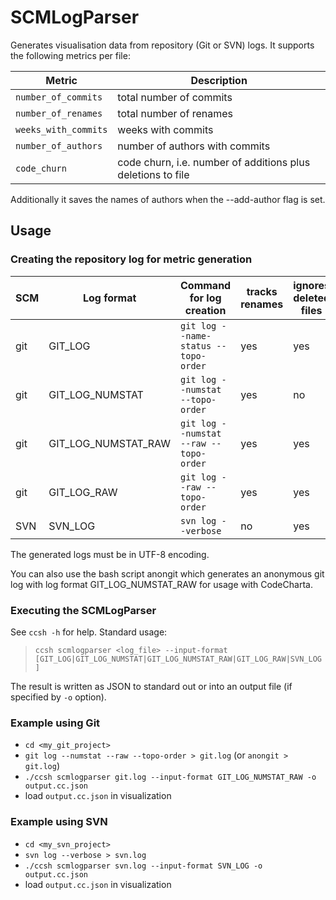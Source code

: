 # SCMLogParser

Generates visualisation data from repository (Git or SVN) logs. It supports the following metrics per file:

| Metric               | Description                                                 |
| -------------------- | ----------------------------------------------------------- |
| `number_of_commits`  | total number of commits                                     |
| `number_of_renames`  | total number of renames                                     |
| `weeks_with_commits` | weeks with commits                                          |
| `number_of_authors`  | number of authors with commits                              |
| `code_churn`         | code churn, i.e. number of additions plus deletions to file |

Additionally it saves the names of authors when the --add-author flag is set.

## Usage

### Creating the repository log for metric generation

| SCM | Log format          | Command for log creation               | tracks renames | ignores deleted files | supports code churn |
| --- | ------------------- | -------------------------------------- | -------------- | --------------------- | ------------------- |
| git | GIT_LOG             | `git log --name-status --topo-order`   | yes            | yes                   | no                  |
| git | GIT_LOG_NUMSTAT     | `git log --numstat --topo-order`       | yes            | no                    | yes                 |
| git | GIT_LOG_NUMSTAT_RAW | `git log --numstat --raw --topo-order` | yes            | yes                   | yes                 |
| git | GIT_LOG_RAW         | `git log --raw --topo-order`           | yes            | yes                   | no                  |
| SVN | SVN_LOG             | `svn log --verbose`                    | no             | yes                   | no                  |

The generated logs must be in UTF-8 encoding.

You can also use the bash script anongit which generates an anonymous git log with log format GIT_LOG_NUMSTAT_RAW for usage with CodeCharta.

### Executing the SCMLogParser

See `ccsh -h` for help. Standard usage:

> `ccsh scmlogparser <log_file> --input-format [GIT_LOG|GIT_LOG_NUMSTAT|GIT_LOG_NUMSTAT_RAW|GIT_LOG_RAW|SVN_LOG]`

The result is written as JSON to standard out or into an output file (if specified by `-o` option).

### Example using Git

- `cd <my_git_project>`
- `git log --numstat --raw --topo-order > git.log` (or `anongit > git.log`)
- `./ccsh scmlogparser git.log --input-format GIT_LOG_NUMSTAT_RAW -o output.cc.json`
- load `output.cc.json` in visualization

### Example using SVN

- `cd <my_svn_project>`
- `svn log --verbose > svn.log`
- `./ccsh scmlogparser svn.log --input-format SVN_LOG -o output.cc.json`
- load `output.cc.json` in visualization
